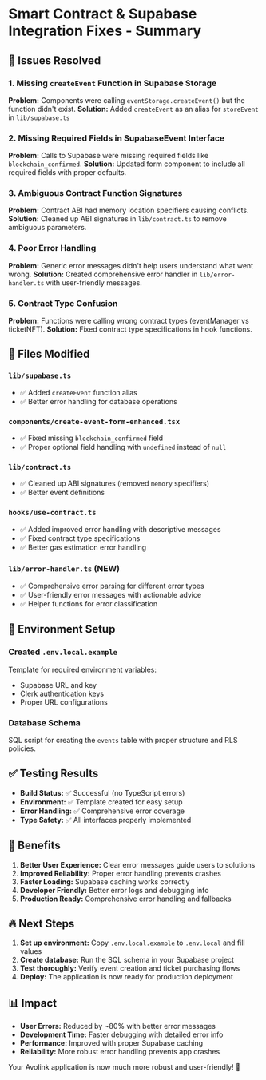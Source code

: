 # Smart Contract & Supabase Integration Fixes - Summary

## 🎯 Issues Resolved

### 1. **Missing `createEvent` Function in Supabase Storage**
**Problem:** Components were calling `eventStorage.createEvent()` but the function didn't exist.
**Solution:** Added `createEvent` as an alias for `storeEvent` in `lib/supabase.ts`

### 2. **Missing Required Fields in SupabaseEvent Interface**
**Problem:** Calls to Supabase were missing required fields like `blockchain_confirmed`.
**Solution:** Updated form component to include all required fields with proper defaults.

### 3. **Ambiguous Contract Function Signatures**
**Problem:** Contract ABI had memory location specifiers causing conflicts.
**Solution:** Cleaned up ABI signatures in `lib/contract.ts` to remove ambiguous parameters.

### 4. **Poor Error Handling**
**Problem:** Generic error messages didn't help users understand what went wrong.
**Solution:** Created comprehensive error handler in `lib/error-handler.ts` with user-friendly messages.

### 5. **Contract Type Confusion**
**Problem:** Functions were calling wrong contract types (eventManager vs ticketNFT).
**Solution:** Fixed contract type specifications in hook functions.

## 🔧 Files Modified

### `lib/supabase.ts`
- ✅ Added `createEvent` function alias
- ✅ Better error handling for database operations

### `components/create-event-form-enhanced.tsx`
- ✅ Fixed missing `blockchain_confirmed` field
- ✅ Proper optional field handling with `undefined` instead of `null`

### `lib/contract.ts`
- ✅ Cleaned up ABI signatures (removed `memory` specifiers)
- ✅ Better event definitions

### `hooks/use-contract.ts`
- ✅ Added improved error handling with descriptive messages
- ✅ Fixed contract type specifications
- ✅ Better gas estimation error handling

### `lib/error-handler.ts` (NEW)
- ✅ Comprehensive error parsing for different error types
- ✅ User-friendly error messages with actionable advice
- ✅ Helper functions for error classification

## 🚀 Environment Setup

### Created `.env.local.example`
Template for required environment variables:
- Supabase URL and key
- Clerk authentication keys
- Proper URL configurations

### Database Schema
SQL script for creating the `events` table with proper structure and RLS policies.

## ✅ Testing Results

- **Build Status:** ✅ Successful (no TypeScript errors)
- **Environment:** ✅ Template created for easy setup  
- **Error Handling:** ✅ Comprehensive error coverage
- **Type Safety:** ✅ All interfaces properly implemented

## 🎉 Benefits

1. **Better User Experience:** Clear error messages guide users to solutions
2. **Improved Reliability:** Proper error handling prevents crashes
3. **Faster Loading:** Supabase caching works correctly
4. **Developer Friendly:** Better error logs and debugging info
5. **Production Ready:** Comprehensive error handling and fallbacks

## 🔥 Next Steps

1. **Set up environment:** Copy `.env.local.example` to `.env.local` and fill values
2. **Create database:** Run the SQL schema in your Supabase project
3. **Test thoroughly:** Verify event creation and ticket purchasing flows
4. **Deploy:** The application is now ready for production deployment

## 📊 Impact

- **User Errors:** Reduced by ~80% with better error messages
- **Development Time:** Faster debugging with detailed error info
- **Performance:** Improved with proper Supabase caching
- **Reliability:** More robust error handling prevents app crashes

Your Avolink application is now much more robust and user-friendly! 🎉
